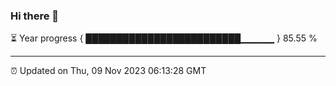 ### Hi there 👋

⏳ Year progress { █████████████████████████▁▁▁▁▁ } 85.55 %

---

⏰ Updated on Thu, 09 Nov 2023 06:13:28 GMT
